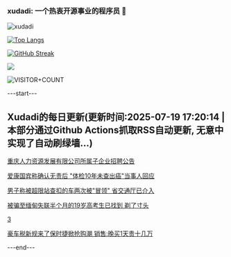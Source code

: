 ### xudadi: 一个热衷开源事业的程序员 👋

![xudadi](https://github-readme-stats-git-masterorgs-github-readme-stats-team.vercel.app/api?username=xudadi)

[![Top Langs](https://github-readme-stats.vercel.app/api/top-langs/?username=xudadi)](https://github.com/anuraghazra/github-readme-stats)

[![GitHub Streak](https://streak-stats.demolab.com?user=xudadi&locale=zh_Hans)](https://git.io/streak-stats)

![](https://raw.githubusercontent.com/xudadi/xudadi/main/assets/github-contribution-grid-snake.svg)

![VISITOR+COUNT](https://komarev.com/ghpvc/?username=xudadi&label=VISITOR+COUNT)


---start---

## Xudadi的每日更新(更新时间:2025-07-19 17:20:14 | 本部分通过Github Actions抓取RSS自动更新, 无意中实现了自动刷绿墙...)

[重庆人力资源发展有限公司所属子企业招聘公告](https://www.gongkaoleida.com/article/2519719)

[爱康国宾称确认无责后 "体检10年未查出癌"当事人回应](https://m.163.com/news/article/K4R3Q5RQ00018AOR.html)

[男子称被超限站查扣的车两次被"冒领" 省交通厅已介入](https://m.163.com/news/article/K4PCCG2U0514R9P4.html)

[被骗至缅甸失联半个月的19岁高考生已找到 剃了寸头](https://m.163.com/news/article/K4R3B78T053469LG.html)

[3](https://m.163.com/touch/news/sub/domestic)

[豪车税新规来了保时捷掀抢购潮 销售:晚买1天贵十几万](https://m.163.com/news/article/K4R142OU0512B07B.html)

---end---
